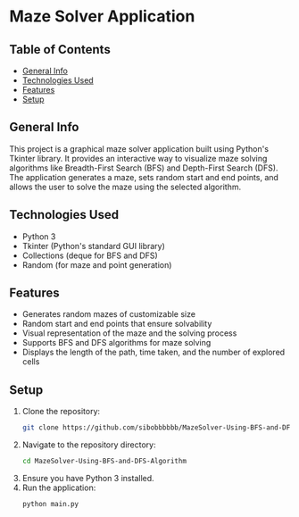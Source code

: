 # Maze Solver Application

## Table of Contents
- [General Info](#general-info)
- [Technologies Used](#technologies-used)
- [Features](#features)
- [Setup](#setup)

## General Info
This project is a graphical maze solver application built using Python's Tkinter library. It provides an interactive way to visualize maze solving algorithms like Breadth-First Search (BFS) and Depth-First Search (DFS). The application generates a maze, sets random start and end points, and allows the user to solve the maze using the selected algorithm.

## Technologies Used
- Python 3
- Tkinter (Python's standard GUI library)
- Collections (deque for BFS and DFS)
- Random (for maze and point generation)

## Features
- Generates random mazes of customizable size
- Random start and end points that ensure solvability
- Visual representation of the maze and the solving process
- Supports BFS and DFS algorithms for maze solving
- Displays the length of the path, time taken, and the number of explored cells

## Setup
1. Clone the repository:
    ```bash
   git clone https://github.com/sibobbbbbb/MazeSolver-Using-BFS-and-DFS-Algorithm.git
2. Navigate to the repository directory:
    ```bash 
    cd MazeSolver-Using-BFS-and-DFS-Algorithm
3. Ensure you have Python 3 installed.
4. Run the application:
    ```bash
    python main.py
